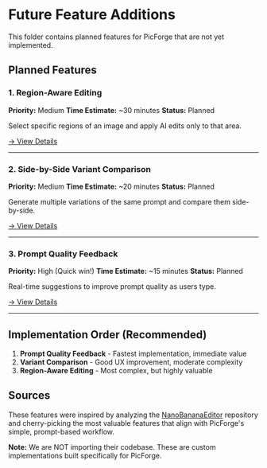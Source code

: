 # Future Feature Additions

This folder contains planned features for PicForge that are not yet implemented.

## Planned Features

### 1. Region-Aware Editing
**Priority:** Medium
**Time Estimate:** ~30 minutes
**Status:** Planned

Select specific regions of an image and apply AI edits only to that area.

[→ View Details](./region-aware-editing.md)

---

### 2. Side-by-Side Variant Comparison
**Priority:** Medium
**Time Estimate:** ~20 minutes
**Status:** Planned

Generate multiple variations of the same prompt and compare them side-by-side.

[→ View Details](./variant-comparison.md)

---

### 3. Prompt Quality Feedback
**Priority:** High (Quick win!)
**Time Estimate:** ~15 minutes
**Status:** Planned

Real-time suggestions to improve prompt quality as users type.

[→ View Details](./prompt-quality-feedback.md)

---

## Implementation Order (Recommended)

1. **Prompt Quality Feedback** - Fastest implementation, immediate value
2. **Variant Comparison** - Good UX improvement, moderate complexity
3. **Region-Aware Editing** - Most complex, but highly valuable

## Sources

These features were inspired by analyzing the [NanoBananaEditor](https://github.com/markfulton/NanoBananaEditor) repository and cherry-picking the most valuable features that align with PicForge's simple, prompt-based workflow.

**Note:** We are NOT importing their codebase. These are custom implementations built specifically for PicForge.
